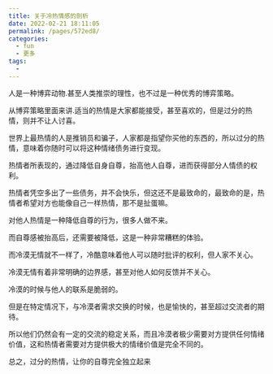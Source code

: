 ```yaml
---
title: 关于冷热情感的剖析
date: 2022-02-21 18:11:05
permalink: /pages/572ed8/
categories:
  - fun
  - 更多
tags:
  - 
---
```

人是一种博弈动物.甚至人类推崇的理性，也不过是一种优秀的博弈策略。

从博弈策略里面来讲.适当的热情是大家都能接受，甚至喜欢的，但是过分的热情，则并不让人讨喜。

世界上最热情的人是推销员和骗子，人家都是指望你买他的东西的，所以过分的热情，意味着你随时可以将这种情绪债务进行变现。

热情者所表现的，通过降低自身自尊，抬高他人自尊，进而获得部分人情债的权利。

热情者凭空多出了一些债务，并不会快乐，但这还不是最致命的，最致命的是，热情者希望对方也能像自己一样热情，那不是扯蛋嘛。

对他人热情是一种降低自尊的行为，很多人做不来。

而自尊感被抬高后，还需要被降低，这是一种非常糟糕的体验。

而冷漠无情就不一样了，冷酷意味着他人可以随时批评的权利，但人家不关心。

冷漠无情有着非常明确的边界感，甚至对他人如何反馈并不关心。

冷漠的时候与他人的联系是脆弱的。

但是在特定情况下，与冷漠者需求交换的时候，也是愉快的，甚至超过交流者的期待。

所以他们仍然会有一定的交流的稳定关系，而且冷漠者极少需要对方提供任何情绪价值，这和热情者需要对方提供极大的情绪价值是完全不同的。

总之，过分的热情，让你的自尊完全独立起来